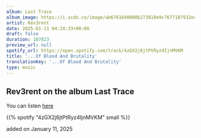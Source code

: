 ```yaml
---
album: Last Trace
album_image: https://i.scdn.co/image/ab67616d0000b273810e9c7677187932ec08a335
artist: Rev3rent
date: 2025-01-11 04:24:33+00:00
draft: false
duration: 187823
preview_url: null
spotify_url: https://open.spotify.com/track/4zGX2j6jtPtRyz4IjnMVKM
title: '...Of Blood And Brutality'
translationKey: '...Of Blood And Brutality'
type: music
---
```


## Rev3rent on the album Last Trace

You can listen [here](https://open.spotify.com/track/4zGX2j6jtPtRyz4IjnMVKM)

{{% spotify "4zGX2j6jtPtRyz4IjnMVKM" small %}}

added on January 11, 2025
